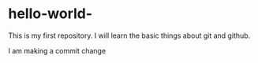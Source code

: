 # hello-world-
This is my first repository. I will learn the basic things about git and github.

I am making a commit change
